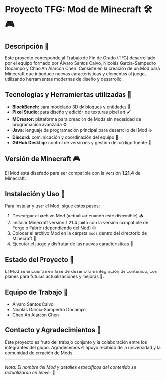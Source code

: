 # Proyecto TFG: Mod de Minecraft 🛠️🎮

## Descripción 📜
Este proyecto corresponde al Trabajo de Fin de Grado (TFG) desarrollado por el equipo formado por Álvaro Santos Calvo, Nicolás García-Sampedro Docampo y Chao An Alarcón Chen. Consiste en la creación de un Mod para Minecraft que introduce nuevas características y elementos al juego, utilizando herramientas modernas de diseño y desarrollo.

## Tecnologías y Herramientas utilizadas 🧰
- **BlockBench:** para modelado 3D de bloques y entidades 🎨
- **Pixel Studio:** para diseño y edición de texturas pixel art 🖌️
- **MCreator:** plataforma para creación de Mods sin necesidad de programación avanzada ⚙️
- **Java:** lenguaje de programación principal para desarrollo del Mod ☕
- **Discord:** comunicación y coordinación del equipo 💬
- **GitHub Desktop:** control de versiones y gestión del código fuente 🐙

## Versión de Minecraft 🎮
El Mod está diseñado para ser compatible con la versión **1.21.4** de Minecraft.

## Instalación y Uso 💾
Para instalar y usar el Mod, sigue estos pasos:
1. Descargar el archivo Mod (actualizar cuando esté disponible) 📥
2. Instalar Minecraft versión 1.21.4 junto con la versión compatible de Forge o Fabric (dependiendo del Mod) ⚙️
3. Colocar el archivo Mod en la carpeta `mods` dentro del directorio de Minecraft 📂
4. Ejecutar el juego y disfrutar de las nuevas características 🚀

## Estado del Proyecto 🔄
El Mod se encuentra en fase de desarrollo e integración de contenido, con planes para futuras actualizaciones y mejoras 🔧.

## Equipo de Trabajo 👥
- Álvaro Santos Calvo
- Nicolás García-Sampedro Docampo
- Chao An Alarcón Chen

## Contacto y Agradecimientos 🙏
Este proyecto es fruto del trabajo conjunto y la colaboración entre los integrantes del grupo. Agradecemos el apoyo recibido de la universidad y la comunidad de creación de Mods.

---

*Nota: El nombre del Mod y detalles específicos del contenido se actualizarán en breve.* 📝
